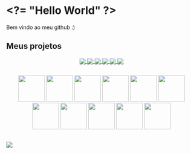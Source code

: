<div>
  <h1>&lt;?= "Hello World" ?&gt;</h1>
  Bem vindo ao meu github :)
</div>

## Meus projetos
<div align="center">
    <a href="https://github.com/josafaverissimo/atacadao-portal273" target="_blank">
      <img align="center" src="https://github-readme-stats.vercel.app/api/pin/?username=josafaverissimo&repo=atacadao-portal273&theme=dracula&icon_color=2FC18C&title_color=2FC18C&bg_color=1A1D21&hide_border=false" />
    </a>
    <a href="https://github.com/josafaverissimo/kRCP" target="_blank">
      <img align="center" src="https://github-readme-stats.vercel.app/api/pin/?username=josafaverissimo&repo=kRCP&theme=dracula&icon_color=2FC18C&title_color=2FC18C&bg_color=1A1D21&hide_border=false" />
    </a>
    <a href="https://github.com/josafaverissimo/webscraping" target="_blank">
      <img align="center" src="https://github-readme-stats.vercel.app/api/pin/?username=josafaverissimo&repo=webscraping&theme=dracula&icon_color=2FC18C&title_color=2FC18C&bg_color=1A1D21&hide_border=false" />
    </a>
    <a href="https://github.com/josafaverissimo/jsmaskregex" target="_blank">
      <img align="center" src="https://github-readme-stats.vercel.app/api/pin/?username=josafaverissimo&repo=jsmaskregex&theme=dracula&icon_color=2FC18C&title_color=2FC18C&bg_color=1A1D21&hide_border=false" />
    </a>
    <a href="https://github.com/josafaverissimo/beecrowd" target="_blank">
      <img align="center" src="https://github-readme-stats.vercel.app/api/pin/?username=josafaverissimo&repo=beecrowd&theme=dracula&icon_color=2FC18C&title_color=2FC18C&bg_color=1A1D21&hide_border=false" />
    </a>
    <a href="https://github.com/josafaverissimo/aluraquiz" target="_blank">
      <img align="center" src="https://github-readme-stats.vercel.app/api/pin/?username=josafaverissimo&repo=aluraquiz&theme=dracula&icon_color=2FC18C&title_color=2FC18C&bg_color=1A1D21&hide_border=false" />
    </a>
</div>

##
<div align="center">
  <img src="https://cdn.jsdelivr.net/gh/devicons/devicon/icons/html5/html5-original.svg" width="70" />
  <img src="https://cdn.jsdelivr.net/gh/devicons/devicon/icons/css3/css3-original.svg" width="70" />
  <img src="https://cdn.jsdelivr.net/gh/devicons/devicon/icons/javascript/javascript-original.svg" width="70" />
  <img src="https://cdn.jsdelivr.net/gh/devicons/devicon/icons/php/php-original.svg" width="70" />
  <img src="https://cdn.jsdelivr.net/gh/devicons/devicon/icons/nodejs/nodejs-original.svg" width="70" />
  <img src="https://cdn.jsdelivr.net/gh/devicons/devicon/icons/python/python-original.svg" width="70" />
  <img src="https://cdn.jsdelivr.net/gh/devicons/devicon/icons/mysql/mysql-original.svg" width="70" />
  <img src="https://cdn.jsdelivr.net/gh/devicons/devicon/icons/postgresql/postgresql-original.svg" width="70" />
  <img src="https://cdn.jsdelivr.net/gh/devicons/devicon/icons/bash/bash-original.svg" width="70" />
  <img src="https://cdn.jsdelivr.net/gh/devicons/devicon/icons/linux/linux-original.svg" width="70" />
  <img src="https://cdn.jsdelivr.net/gh/devicons/devicon/icons/git/git-original.svg" width="70" />
</div>

##
<div>
   	<a href="https://www.linkedin.com/in/josafaverissimo/" target="_blank"><img src="https://img.shields.io/badge/LinkedIn-0077B5?style=for-the-badge&logo=linkedin&logoColor=white" target="_blank"/></a>
</div>
